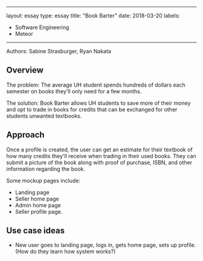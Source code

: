 
---
layout: essay
type: essay
title: "Book Barter"
date: 2018-03-20
labels:
  - Software Engineering
  - Meteor
---

Authors: Sabine Strasburger, Ryan Nakata

## Overview

The problem: The average UH student spends hundreds of dollars each semester on books they'll only need for a few months. 

The solution: Book Barter allows UH students to save more of their money and opt to trade in books for credits that can be exchanged for other students unwanted textbooks.

## Approach

Once a profile is created, the user can get an estimate for their textbook of how many credits they'll receive when trading in their used books. They can submit a picture of the book along with proof of purchase, ISBN, and other information regarding the book.

Some mockup pages include:

<ul>
<li>Landing page</li>
<li>Seller home page</li>
<li>Admin home page</li>
<li>Seller profile page.</li>
</ul>

## Use case ideas

<ul>
<li>New user goes to landing page, logs in, gets home page, sets up profile. (How do they learn how system works?)</li>
</ul>
